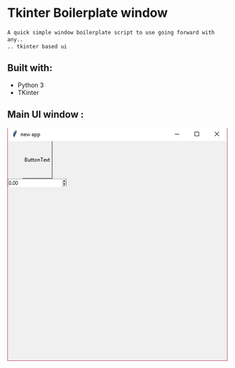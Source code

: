# Tkinter Boilerplate window

    A quick simple window boilerplate script to use going forward with any..
    .. tkinter based ui

## Built with:

* Python 3
* TKinter

## Main UI window :
![UI Window](Docs/tkinter_window.png)
